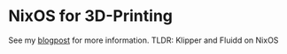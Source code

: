 # NixOS for 3D-Printing
See my [blogpost](https://medium.com/@vtuan10/using-nixos-for-3d-printing-4f5ba1c11db2) for more information.
TLDR: Klipper and Fluidd on NixOS

